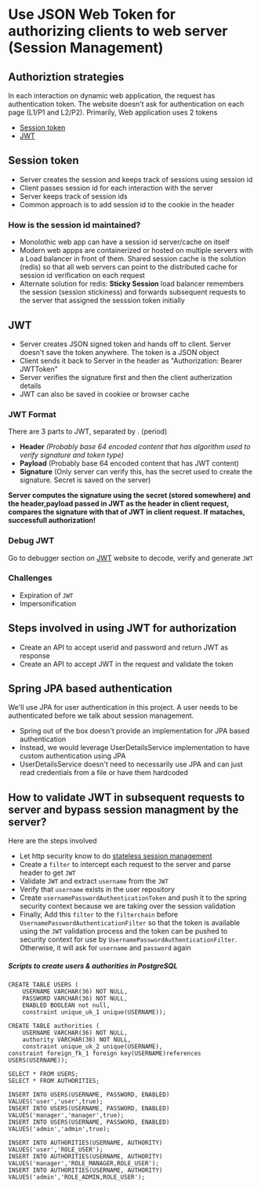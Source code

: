 # Use JSON Web Token for authorizing clients to web server (Session Management)


## Authoriztion strategies
In each interaction on dynamic web application, the request has authentication token. The website doesn't ask for authentication on each page (L1/P1 and L2/P2). Primarily, Web application uses 2 tokens
* [Session token](##Session-Token)
* [JWT](##JWT)

## Session token

* Server creates the session and keeps track of sessions using session id
* Client passes session id for each interaction with the server
* Server keeps track of session ids
* Common approach is to add session id to the cookie in the header

### How is the session id maintained?

* Monolothic web app can have a session id server/cache on itself
* Modern web appps are containerized or hosted on multiple servers with a Load balancer in front of them. Shared session cache is the solution (redis) so that all web servers can point to the distributed cache for session id verification on each request
* Alternate solution for redis: **Sticky Session** load balancer remembers the session (session stickiness) and forwards subsequent requests to the server that assigned the sesssion token initially

## JWT

* Server creates JSON signed token and hands off to client. Server doesn't save the token anywhere. The token is a JSON object
* Client sends it back to Server in the header as "Authorization: Bearer JWTToken"
* Server verifies the signature first and then the client autherization details
* JWT can also be saved in cookiee or browser cache

### JWT Format

There are 3 parts to JWT, separated by . (period)
* **Header**  *(Probably base 64 encoded content that has algorithm used to verify signature and token type)*
* **Payload**  (Probably base 64 encoded content that has JWT content)
* **Signature** (Only server can verify this, has the secret used to create the signature. Secret is saved on the server)

**Server computes the signature using the secret (stored somewhere) and the header,payload passed in JWT as the header in client request, compares the signature with that of JWT in client request. If mataches, successfull authorization!**

### Debug JWT
Go to debugger section on <a href="https://jwt.io">JWT</a> website to decode, verify and generate `JWT`

### Challenges
* Expiration of `JWT`
* Impersonification

## Steps involved in using JWT for authorization

* Create an API to accept userid and password and return JWT as response
* Create an API to accept JWT in the request and validate the token 
 

## Spring JPA based authentication
We'll use JPA for user authentication in this project. A user needs to be authenticated before we talk about session 
management.

* Spring out of the box doesn't provide an implementation for JPA based authentication
* Instead, we would leverage UserDetailsService implementation to have custom authentication using JPA
* UserDetailsService doesn't need to necessarily use JPA and can just read credentials from a file or have them 
hardcoded


## How to validate JWT in subsequent requests to server and bypass session managment by the server?
Here are the steps involved

* Let http security know to do <a href="https://github.com/sreddyiitr/spring-jwt-authorization/blob/master/src/main/java/com/spring/security/jwt/authorization/SpringSecurityConfiguration.java#L66" target="_blank">stateless session management</a>
* Create a `filter` to intercept each request to the server and parse header to get `JWT`
* Validate `JWT` and extract `username` from the `JWT`
* Verify that `username` exists in the user repository
* Create `usernamePasswordAuthenticationToken` and push it to the spring security context because we are taking over 
the session validation
* Finally, Add this `filter` to the `filterchain` before `UsernamePasswordAuthenticationFilter` so that the token
is available using the `JWT` validation process and the token can be pushed to security context for use by 
`UsernamePasswordAuthenticationFilter`. Otherwise, it will ask for `username` and `password` again



##### Scripts to create users & authorities in PostgreSQL
```
CREATE TABLE USERS (
	USERNAME VARCHAR(36) NOT NULL,
	PASSWORD VARCHAR(36) NOT NULL,
	ENABLED BOOLEAN not null,
	constraint unique_uk_1 unique(USERNAME));

CREATE TABLE authorities (
	USERNAME VARCHAR(36) NOT NULL,
	authority VARCHAR(36) NOT NULL,
	constraint unique_uk_2 unique(USERNAME),
constraint foreign_fk_1 foreign key(USERNAME)references USERS(USERNAME));

SELECT * FROM USERS;
SELECT * FROM AUTHORITIES;

INSERT INTO USERS(USERNAME, PASSWORD, ENABLED) VALUES('user','user',true);
INSERT INTO USERS(USERNAME, PASSWORD, ENABLED) VALUES('manager','manager',true);
INSERT INTO USERS(USERNAME, PASSWORD, ENABLED) VALUES('admin','admin',true);

INSERT INTO AUTHORITIES(USERNAME, AUTHORITY) VALUES('user','ROLE_USER');
INSERT INTO AUTHORITIES(USERNAME, AUTHORITY) VALUES('manager','ROLE_MANAGER,ROLE_USER');
INSERT INTO AUTHORITIES(USERNAME, AUTHORITY) VALUES('admin','ROLE_ADMIN,ROLE_USER');